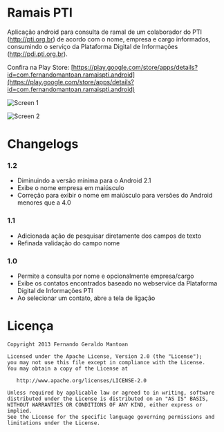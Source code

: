 Ramais PTI
==================

Aplicação android para consulta de ramal de um colaborador do PTI (http://pti.org.br) de acordo com o nome, empresa e cargo informados, consumindo o serviço da Plataforma Digital de Informações (http://pdi.pti.org.br).

Confira na Play Store: [https://play.google.com/store/apps/details?id=com.fernandomantoan.ramaispti.android](https://play.google.com/store/apps/details?id=com.fernandomantoan.ramaispti.android)

![Screen 1](https://lh6.ggpht.com/nFAlPDY0cSSBiVvBz4bAgPzo1E-eTB4rSCS9qnCM1M2rAZ-t6R9Bi81Rc_j9rcnFVPti)

![Screen 2](https://lh6.ggpht.com/5BnlExUFMHYsQSyz8c4MLah5xvc7rpWxdF40Edkb8nHWuCOAnMedkmjI0engGLSTGyuF)

Changelogs
==================

### 1.2
* Diminuindo a versão mínima para o Android 2.1
* Exibe o nome empresa em maiúsculo
* Correção para exibir o nome em maiúsculo para versões do Android menores que a 4.0

### 1.1
* Adicionada ação de pesquisar diretamente dos campos de texto
* Refinada validação do campo nome

### 1.0
* Permite a consulta por nome e opcionalmente empresa/cargo
* Exibe os contatos encontrados baseado no webservice da Plataforma Digital de Informações PTI
* Ao selecionar um contato, abre a tela de ligação

Licença
==================

    Copyright 2013 Fernando Geraldo Mantoan

    Licensed under the Apache License, Version 2.0 (the "License");
    you may not use this file except in compliance with the License.
    You may obtain a copy of the License at

       http://www.apache.org/licenses/LICENSE-2.0

    Unless required by applicable law or agreed to in writing, software
    distributed under the License is distributed on an "AS IS" BASIS,
    WITHOUT WARRANTIES OR CONDITIONS OF ANY KIND, either express or implied.
    See the License for the specific language governing permissions and
    limitations under the License.

